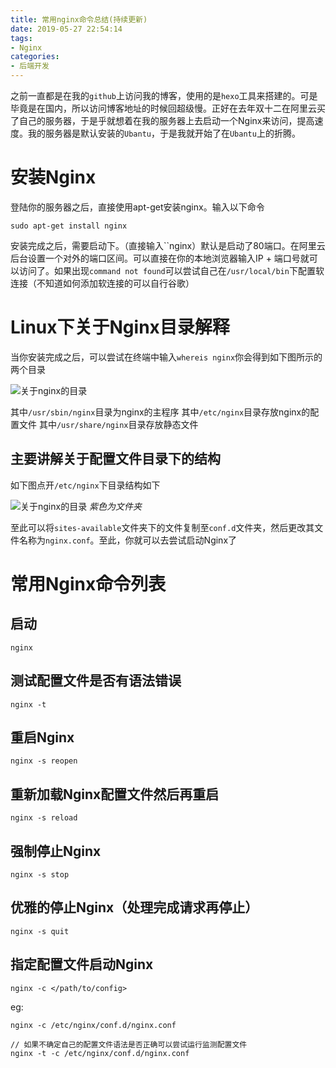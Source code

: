 ```yaml
---
title: 常用nginx命令总结(持续更新)
date: 2019-05-27 22:54:14
tags:
- Nginx
categories: 
- 后端开发
---
```


之前一直都是在我的`github`上访问我的博客，使用的是`hexo`工具来搭建的。可是毕竟是在国内，所以访问博客地址的时候回超级慢。正好在去年双十二在阿里云买了自己的服务器，于是乎就想着在我的服务器上去启动一个Nginx来访问，提高速度。我的服务器是默认安装的`Ubantu`，于是我就开始了在`Ubantu`上的折腾。

# 安装Nginx

登陆你的服务器之后，直接使用apt-get安装nginx。输入以下命令
```
sudo apt-get install nginx
```
安装完成之后，需要启动下。（直接输入``nginx）默认是启动了80端口。在阿里云后台设置一个对外的端口区间。可以直接在你的本地浏览器输入IP + 端口号就可以访问了。如果出现`command not found`可以尝试自己在`/usr/local/bin`下配置软连接（不知道如何添加软连接的可以自行谷歌）

# Linux下关于Nginx目录解释

当你安装完成之后，可以尝试在终端中输入`whereis nginx`你会得到如下图所示的两个目录

![关于nginx的目录](/images/1559027311889.jpg)

其中`/usr/sbin/nginx`目录为nginx的主程序
其中`/etc/nginx`目录存放nginx的配置文件
其中`/usr/share/nginx`目录存放静态文件

## 主要讲解关于配置文件目录下的结构

如下图点开`/etc/nginx`下目录结构如下

![关于nginx的目录](/images/WX20190528-151623.png)
*紫色为文件夹*

至此可以将`sites-available`文件夹下的文件复制至`conf.d`文件夹，然后更改其文件名称为`nginx.conf`。至此，你就可以去尝试启动Nginx了


# 常用Nginx命令列表

## 启动

```
nginx
```

## 测试配置文件是否有语法错误

```
nginx -t
```

## 重启Nginx

```
nginx -s reopen
```

## 重新加载Nginx配置文件然后再重启

```
nginx -s reload
```

## 强制停止Nginx

```
nginx -s stop
```

## 优雅的停止Nginx（处理完成请求再停止）

```
nginx -s quit
```

## 指定配置文件启动Nginx

```
nginx -c </path/to/config>
```

eg:
```
nginx -c /etc/nginx/conf.d/nginx.conf

// 如果不确定自己的配置文件语法是否正确可以尝试运行监测配置文件
nginx -t -c /etc/nginx/conf.d/nginx.conf
```
